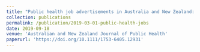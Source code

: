 ```yaml
---
title: "Public health job advertisements in Australia and New Zealand: a changing landscape"
collection: publications
permalink: /publication/2019-03-01-public-health-jobs
date: 2019-09-18
venue: 'Australian and New Zealand Journal of Public Health'
paperurl: 'https://doi.org/10.1111/1753-6405.12931'
---
```

